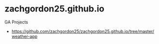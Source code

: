 # zachgordon25.github.io
GA Projects
- https://github.com/zachgordon25/zachgordon25.github.io/tree/master/weather-app
